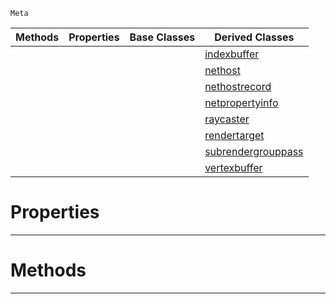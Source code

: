  `Meta`

|Methods|Properties|Base Classes|Derived Classes|
|---|---|---|---|
| | | |[indexbuffer](https://github.com/ArendDanielek/ZeroDocsTest/blob/master/code_reference/class_reference/indexbuffer.markdown)|
| | | |[nethost](https://github.com/ArendDanielek/ZeroDocsTest/blob/master/code_reference/class_reference/nethost.markdown)|
| | | |[nethostrecord](https://github.com/ArendDanielek/ZeroDocsTest/blob/master/code_reference/class_reference/nethostrecord.markdown)|
| | | |[netpropertyinfo](https://github.com/ArendDanielek/ZeroDocsTest/blob/master/code_reference/class_reference/netpropertyinfo.markdown)|
| | | |[raycaster](https://github.com/ArendDanielek/ZeroDocsTest/blob/master/code_reference/class_reference/raycaster.markdown)|
| | | |[rendertarget](https://github.com/ArendDanielek/ZeroDocsTest/blob/master/code_reference/class_reference/rendertarget.markdown)|
| | | |[subrendergrouppass](https://github.com/ArendDanielek/ZeroDocsTest/blob/master/code_reference/class_reference/subrendergrouppass.markdown)|
| | | |[vertexbuffer](https://github.com/ArendDanielek/ZeroDocsTest/blob/master/code_reference/class_reference/vertexbuffer.markdown)|


 #  Properties


---  
 #  Methods


---  
 
  
  
  
  
  
  
  

 